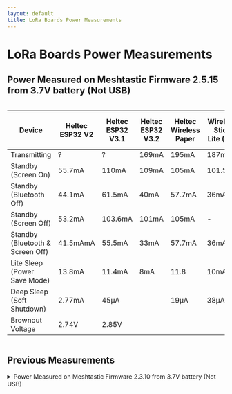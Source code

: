```yaml
---
layout: default
title: LoRa Boards Power Measurements
---
```


# LoRa Boards Power Measurements

## Power Measured on Meshtastic Firmware 2.5.15 from 3.7V battery (Not USB)

<div style="overflow-x: auto;">
  <table>
    <thead>
      <tr>
        <th>Device</th>
        <th>Heltec ESP32 V2</th>
        <th>Heltec ESP32 V3.1</th>
        <th>Heltec ESP32 V3.2</th>
        <th>Heltec Wireless Paper</th>
        <th>Wireless Stick Lite (V3)</th>
        <th>Heltec Wireless Tracker</th>
        <th>Heltec Vision Master E213</th>
        <th>Heltec Vision Master E290</th>
        <th>Heltec Vision Master T190</th>
        <th>Heltec Mesh Node T114</th>
        <th>Faketec</th>
        <th>T-Deck</th>
        <th>RAK nRF52840</th>
      </tr>
    </thead>
    <tbody>
      <tr>
        <td>Transmitting</td>
        <td>?</td><!--Heltec V2-->
        <td>?</td><!--Heltec V3-->
        <td>169mA</td><!--Heltec V3.2-->
        <td>195mA</td><!--Wireless Paper-->
        <td>187mA</td><!--Wireless Stick Lite-->
        <td>?</td><!--Wireless Tracker-->
        <td>?</td><!--VME213-->
        <td>176mA</td><!--VME290-->
        <td>?</td><!--VMET190-->
        <td>?</td><!--T114-->
        <td></td><!--Faketec-->
        <td>?</td><!--T-Deck-->
        <td>?</td><!--RAKRAK19007-->
      </tr>
      <tr>
        <td>Standby (Screen On)</td>
        <td>55.7mA</td><!--Heltec V2-->
        <td>110mA</td><!--Heltec V3-->
        <td>109mA</td><!--Heltec V3.2-->
        <td>105mA</td><!--Wireless Paper-->
        <td>101.5mA</td><!--Wireless Stick Lite-->
        <td>163mA</td><!--Wireless Tracker-->
        <td>?</td><!--VME213-->
        <td>110mA</td><!--VME290-->
        <td>128mA</td><!--VMET190-->
        <td>20.4mA</td><!--T114-->
        <td></td><!--Faketec-->
        <td>140mA</td><!--T-Deck-->
        <td>-</td><!--RAKRAK19007-->
      </tr>
      <tr>
        <td>Standby (Bluetooth Off)</td>
        <td>44.1mA</td><!--Heltec V2-->
        <td>61.5mA</td><!--Heltec V3-->
        <td>40mA</td><!--Heltec V3.2-->
        <td>57.7mA</td><!--Wireless Paper-->
        <td>36mA</td><!--Wireless Stick Lite-->
        <td>115mA</td><!--Wireless Tracker-->
        <td>?</td><!--VME213-->
        <td>62mA</td><!--VME290-->
        <td>82.4mA</td><!--VMET190-->
        <td>20.1mA</td><!--T114-->
        <td></td><!--Faketec-->
        <td>96.6mA</td><!--T-Deck-->
        <td>6.9mA</td><!--RAKRAK19007-->
      </tr>
      <tr>
        <td>Standby (Screen Off)</td>
        <td>53.2mA</td><!--Heltec V2-->
        <td>103.6mA</td><!--Heltec V3-->
        <td>101mA</td><!--Heltec V3.2-->
        <td>105mA</td><!--Wireless Paper-->
        <td>-</td><!--Wireless Stick Lite-->
        <td>144mA</td><!--Wireless Tracker-->
        <td>?</td><!--VME213-->
        <td>110mA</td><!--VME290-->
        <td>114mA</td><!--VMET190-->
        <td>9.3mA</td><!--T114-->
        <td></td><!--Faketec-->
        <td>113mA</td><!--T-Deck-->
        <td>7mA</td><!--RAKRAK19007-->
      </tr>
      <tr>
        <td>Standby (Bluetooth & Screen Off)</td>
        <td>41.5mAmA</td><!--Heltec V2-->
        <td>55.5mA</td><!--Heltec V3-->
        <td>33mA</td><!--Heltec V3.2-->
        <td>57.7mA</td><!--Wireless Paper-->
        <td>36mA</td><!--Wireless Stick Lite-->
        <td>99mA</td><!--Wireless Tracker-->
        <td>?</td><!--VME213-->
        <td>62mA</td><!--VME290-->
        <td>66.9mA</td><!--VMET190-->
        <td>9.2</td><!--T114-->
        <td></td><!--Faketec-->
        <td>70mA</td><!--T-Deck-->
        <td>6.9mA</td><!--RAKRAK19007-->
      </tr>
      <tr>
        <td>Lite Sleep (Power Save Mode)</td>
        <td>13.8mA</td><!--Heltec V2-->
        <td>11.4mA</td><!--Heltec V3-->
        <td>8mA</td><!--Heltec V3.2-->
        <td>11.8</td><!--Wireless Paper-->
        <td>10mA</td><!--Wireless Stick Lite-->
        <td>53mA</td><!--Wireless Tracker-->
        <td>?</td><!--VME213-->
        <td>11.2mA</td><!--VME290-->
        <td>16.7mA</td><!--VMET190-->
        <td>?</td><!--T114-->
        <td></td><!--Faketec-->
        <td>27.3mA</td><!--T-Deck-->
        <td>7mA</td><!--RAKRAK19007-->
      </tr>
      <tr>
        <td>Deep Sleep (Soft Shutdown)</td>
        <td>2.77mA</td><!--Heltec V2-->
        <td>45μA</td><!--Heltec V3-->
        <td></td><!--Heltec V3.2-->
        <td>19μA</td><!--Wireless Paper-->
        <td>38μA</td><!--Wireless Stick Lite-->
        <td>20μA</td><!--Wireless Tracker-->
        <td>?</td><!--VME213-->
        <td>16μA</td><!--VME290-->
        <td>163μA</td><!--VMET190-->
        <td>1mA</td><!--T114-->
        <td></td><!--Faketec-->
        <td>39.8mA</td><!--T-Deck-->
        <td>5μA</td><!--RAKRAK19007-->
      </tr>
      <tr>
        <td>Brownout Voltage</td>
        <td>2.74V</td><!--Heltec V2-->
        <td>2.85V</td><!--Heltec V3-->
        <td></td><!--Heltec V3.2-->
        <td></td><!--Wireless Paper-->
        <td></td><!--Wireless Stick Lite-->
        <td>2.83V</td><!--Wireless Tracker-->
        <td></td><!--VME213-->
        <td>2.63V</td><!--VME290-->
        <td></td><!--VMET190-->
        <td></td><!--T114-->
        <td></td><!--Faketec-->
        <td>2.71V</td><!--T-Deck-->
        <td></td><!--RAKRAK19007-->
      </tr>
    </tbody>
  </table>
</div>

## Previous Measurements

<details>
  <summary>Power Measured on Meshtastic Firmware 2.3.10 from 3.7V battery (Not USB)</summary>
  
  <div style="overflow-x: auto;">
    <table>
      <thead>
        <tr>
          <th>Device</th>
          <th>Heltec ESP32 V2</th>
          <th>Heltec ESP32 V3</th>
          <th>Heltec Wireless Paper</th>
          <th>Wireless Stick Lite (V3)</th>
          <th>Heltec Wireless Tracker</th>
          <th>Heltec Capsule Sensor V3</th>
          <th>Heltec Vision Master E213</th>
          <th>T-Deck</th>
          <th>RAK nRF52840</th>
        </tr>
      </thead>
      <tbody>
        <tr>
          <td>Transmitting</td>
          <td>163mA</td><!--Heltec V2-->
          <td>267mA</td><!--Heltec V3-->
          <td>263mA</td><!--Wireless Paper-->
          <td>261mA</td><!--Wireless Stick Lite-->
          <td>332mA</td><!--Wireless Tracker-->
          <td>?</td><!--Capsule Sensor V3-->
          <td>226mA</td><!--VME213-->
          <td>162mA</td><!--T-Deck-->
          <td>88mA</td><!--RAKRAK19007-->
        </tr>
        <tr>
          <td>Standby (Screen On)</td>
          <td>57mA</td><!--Heltec V2-->
          <td>110mA</td><!--Heltec V3-->
          <td>101mA</td><!--Wireless Paper-->
          <td>N/A</td><!--Wireless Stick Lite-->
          <td>168mA</td><!--Wireless Tracker-->
          <td>?</td><!--Capsule Sensor V3-->
          <td>110mA</td><!--VME213-->
          <td>138mA</td><!--T-Deck-->
          <td>N/A</td><!--RAKRAK19007-->
        </tr>
        <tr>
          <td>Standby (Bluetooth Off)</td>
          <td>?</td><!--Heltec V2-->
          <td>43mA</td><!--Heltec V3-->
          <td>?</td><!--Wireless Paper-->
          <td>?</td><!--Wireless Stick Lite-->
          <td>?</td><!--Wireless Tracker-->
          <td></td><!--Capsule Sensor V3-->
          <td>?</td><!--VME213-->
          <td>?</td><!--T-Deck-->
          <td>?</td><!--RAKRAK19007-->
        </tr>
        <tr>
          <td>Standby (Screen Off)</td>
          <td>54mA</td><!--Heltec V2-->
          <td>103mA</td><!--Heltec V3-->
          <td>101mA</td><!--Wireless Paper-->
          <td>104.5mA</td><!--Wireless Stick Lite-->
          <td>148mA</td><!--Wireless Tracker-->
          <td>?</td><!--Capsule Sensor V3-->
          <td></td><!--VME213-->
          <td>113mA</td><!--T-Deck-->
          <td>12mA</td><!--RAKRAK19007-->
        </tr>
        <tr>
          <td>Lite Sleep (Power Save Mode)</td>
          <td>14mA</td><!--Heltec V2-->
          <td>11mA</td><!--Heltec V3-->
          <td>12.3mA</td><!--Wireless Paper-->
          <td>11.8mA</td><!--Wireless Stick Lite-->
          <td>55mA</td><!--Wireless Tracker-->
          <td>?</td><!--Capsule Sensor V3-->
          <td></td><!--VME213-->
          <td>29mA</td><!--T-Deck-->
          <td>7mA</td><!--RAKRAK19007-->
        </tr>
        <tr>
          <td>Deep Sleep (Soft Shutdown)</td>
          <td>2.68mA</td><!--Heltec V2-->
          <td>34μA</td><!--Heltec V3-->
          <td>16μA</td><!--Wireless Paper-->
          <td>30μA</td><!--Wireless Stick Lite-->
          <td>22μA</td><!--Wireless Tracker-->
          <td>?</td><!--Capsule Sensor V3-->
          <td></td><!--VME213-->
          <td>Has Power Switch</td><!--T-Deck-->
          <td>2μA</td><!--RAKRAK19007-->
        </tr>
      </tbody>
    </table>
  </div>
</details>
